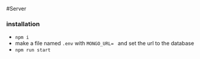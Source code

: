 #Server

### installation
- `npm i`
- make a file named `.env` with `MONGO_URL= ` and set the url to the database
- `npm run start` 
